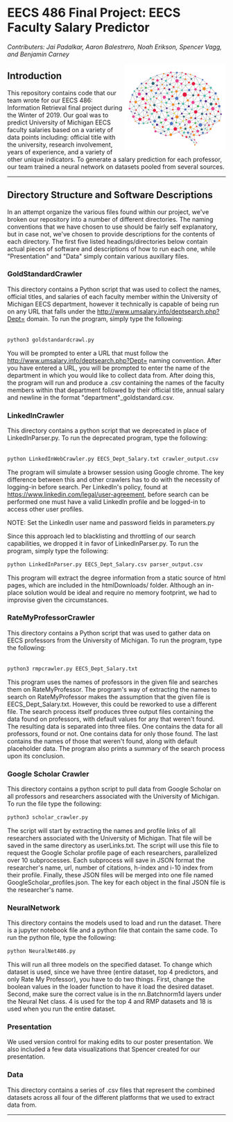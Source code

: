 # EECS 486 Final Project: EECS Faculty Salary Predictor

*Contributers: Jai Padalkar, Aaron Balestrero, Noah Erikson, Spencer Vagg, and Benjamin Carney*

<a href="rel"><img src="/NeuralNetwork.png" align="right" height="200" width="233" ></a>



## Introduction

This repository contains code that our team wrote for our EECS 486: Information Retrieval final project during the Winter of
2019. Our goal was to predict University of Michigan EECS faculty salaries based on a variety of data points including:
official title with the university, research involvement, years of experience, and a variety of other unique indicators. To
generate a salary prediction for each professor, our team trained a neural network on datasets pooled from several sources.

---

## Directory Structure and Software Descriptions

In an attempt organize the various files found within our project, we've broken our repository into a number of different
directories. The naming conventions that we have chosen to use should be fairly self explanatory, but in case not, we've 
chosen to provide  descriptions for the contents of each directory. The first five listed headings/directories below contain
actual pieces of software and descriptions of how to run each one, while "Presentation" and "Data" simply contain various
auxillary files.

### GoldStandardCrawler

This directory contains a Python script that was used to collect the names, official titles, and salaries of each faculty
member within the University of Michigan EECS department, however it technically is capable of being run on any URL that
falls under the http://www.umsalary.info/deptsearch.php?Dept= domain. To run the program, simply type the following:

```python

python3 goldstandardcrawl.py 

```
You will be prompted to enter a URL that must follow the http://www.umsalary.info/deptsearch.php?Dept= naming convention.
After you have entered a URL, you will be prompted to enter the name of the department in which you would like to collect
data from. After doing this, the program will run and produce a .csv containing the names of the faculty members within 
that department followed by their official title, annual salary and newline in the format "department"_goldstandard.csv.


### LinkedInCrawler

This directory contains a python script that we deprecated in place of LinkedInParser.py. To run the deprecated program, type the following:

```python

python LinkedInWebCrawler.py EECS_Dept_Salary.txt crawler_output.csv

```
The program will simulate a browser session using Google chrome. The key difference between this and other
crawlers has to do with the necessity of logging-in before search. Per LinkedIn's policy, found at
https://www.linkedin.com/legal/user-agreement, before search can be performed one must have a valid LinkedIn profile and be logged-in to access other user profiles. 

NOTE: Set the LinkedIn user name and password fields in parameters.py

Since this approach led to blacklisting and throttling of our search capabilities, we dropped it in favor of LinkedInParser.py. To run the program, simply type the following:

```python
python LinkedInParser.py EECS_Dept_Salary.csv parser_output.csv

```

This program will extract the degree information from a static source of html pages, which are included
in the htmlDownloads/ folder. 
Although an in-place solution would be ideal and require no memory footprint, we had to improvise given
the circumstances. 

### RateMyProfessorCrawler

This directory contains a Python script that was used to gather data on EECS professors from the University of Michigan. To run the program, type the following:

```python

python3 rmpcrawler.py EECS_Dept_Salary.txt

```
This program uses the names of professors in the given file and searches them on RateMyProfessor. The program's way of extracting the names to search on RateMyProfessor makes the assumption that the given file is EECS_Dept_Salary.txt. However, this could be reworked to use a different file. The search process itself produces three output files containing the data found on professors, with default values for any that weren't found. The resulting data is separated into three files. One contains the data for all professors, found or not. One contains data for only those found. The last contains the names of those that weren't found, along with default placeholder data. The program also prints a summary of the search process upon its conclusion.


### Google Scholar Crawler
This directory contains a python script to pull data from Google Scholar on all professors and researchers associated with the University of Michigan. To run the file type the following:

```python
python3 scholar_crawler.py
```

The script will start by extracting the names and profile links of all researchers associated with the University of Michigan. That file will be saved in the same directory as userLinks.txt. The script will use this file to request the Google Scholar profile page of each researchers, parallelized over 10 subprocesses. Each subprocess will save in JSON format the researcher's name, url, number of citations, h-index and i-10 index from their profile. Finally, these JSON files will be merged into one file named GoogleScholar_profiles.json. The key for each object in the final JSON file is the researcher's name. 

### NeuralNetwork
This directory contains the models used to load and run the dataset. There is a jupyter notebook file and a python file that contain the same code. To run the python file, type the following:

```python
python NeuralNet486.py
```
This will run all three models on the specified dataset. To change which dataset is used, since we have three (entire dataset, top 4 predictors, and only Rate My Professor), you have to do two things. First, change the boolean values in the loader function to have it load the desired dataset. Second, make sure the correct value is in the nn.Batchnorm1d layers under the Neural Net class. 4 is used for the top 4 and RMP datasets and 18 is used when you run the entire dataset.

### Presentation

We used version control for making edits to our poster presentation.  We also included a few data visualizations that Spencer created for our presentation.

### Data

This directory contains a series of .csv files that represent the combined datasets across all four of the different
platforms that we used to extract data from. 

---
